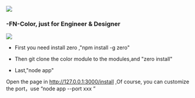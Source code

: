 
![](https://t.alipayobjects.com/images/T1U7RcXn8DXXXXXXXX.png)
### -FN-Color, just for Engineer & Designer 
![](https://t.alipayobjects.com/images/T1TApcXkBRXXXXXXXX.png)

- First you need install zero ,"npm install -g zero"

- Then git clone the color module to the modules,and "zero install"

- Last,"node app"

Open the page in http://127.0.0.1:3000/install ,Of course, you can customize the port，use “node app --port xxx ”






